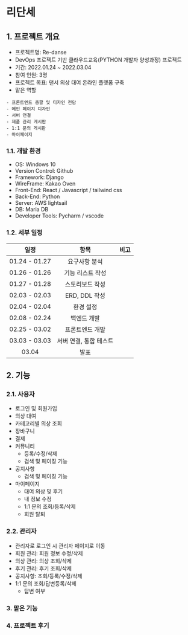 # 리단세

## 1. 프로젝트 개요
- 프로젝트명: Re-danse
- DevOps 프로젝트 기반 클라우드교육(PYTHON 개발자 양성과정) 프로젝트
- 기간: 2022.01.24 ~ 2022.03.04
- 참여 인원: 3명
- 프로젝트 목표: 댄서 의상 대여 온라인 플랫폼 구축 
- 맡은 역할
``` text
- 프론트엔드 총괄 및 디자인 전담
- 메인 페이지 디자인
- 서버 연결
- 제품 관리 게시판
- 1:1 문의 게시판
- 마이페이지
```

### 1.1. 개발 환경
- OS: Windows 10 
- Version Control: Github
- Framework: Django
- WireFrame: Kakao Oven
- Front-End: React / Javascript / tailwind css
- Back-End: Python
- Server: AWS lightsail 
- DB: Maria DB
- Developer Tools: Pycharm / vscode


### 1.2. 세부 일정
|일정|항목|비고|
|:---:|:---:|:---:|
|01.24 - 01.27|요구사항 분석|
|01.26 - 01.26|기능 리스트 작성|
|01.27 - 01.28|스토리보드 작성
|02.03 - 02.03|ERD, DDL 작성
|02.04 - 02.04|환경 설정
|02.08 - 02.24|백엔드 개발
|02.25 - 03.02|프론트엔드 개발
|03.03 - 03.03|서버 연결, 통합 테스트
|03.04|발표|

## 2. 기능

### 2.1. 사용자
- 로그인 및 회원가입
- 의상 대여
- 카테고리별 의상 조회
- 장바구니
- 결제
- 커뮤니티
  - 등록/수정/삭제
  - 검색 및 페이징 기능
- 공지사항
  - 검색 및 페이징 기능
- 마이페이지
  - 대여 의상 및 후기 
  - 내 정보 수정
  - 1:1 문의 조회/등록/삭제
  - 회원 탈퇴

### 2.2. 관리자
- 관리자로 로그인 시 관리자 페이지로 이동
- 회원 관리: 회원 정보 수정/삭제
- 의상 관리: 의상 조회/삭제
- 후기 관리: 후기 조회/삭제
- 공지사항: 조회/등록/수정/삭제
- 1:1 문의 조회/답변등록/삭제
  - 답변 여부 

### 3. 맡은 기능

### 4. 프로젝트 후기
